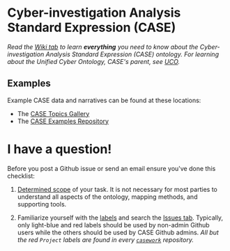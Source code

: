 # Cyber-investigation Analysis Standard Expression (CASE)

_Read the [Wiki tab](https://github.com/casework/CASE/wiki) to learn **everything** you need to know about the Cyber-investigation Analysis Standard Expression (CASE) ontology._
_For learning about the Unified Cyber Ontology, CASE's parent, see [UCO](https://github.com/ucoProject/UCO)._


## Examples

Example CASE data and narratives can be found at these locations:

* The [CASE Topics Gallery](https://caseontology.org/ontology/gallery.html)
* The [CASE Examples Repository](https://github.com/casework/CASE-Examples)


# I have a question!

Before you post a Github issue or send an email ensure you've done this checklist:

1. [Determined scope](https://caseontology.org/ontology/start.html#scope) of your task. It is not necessary for most parties to understand all aspects of the ontology, mapping methods, and supporting tools.

2. Familiarize yourself with the [labels](https://github.com/casework/CASE/labels) and search the [Issues tab](https://github.com/casework/CASE/issues). Typically, only light-blue and red labels should be used by non-admin Github users while the others should be used by CASE Github admins.
*All but the red `Project` labels are found in every [`casework`](https://github.com/casework) repository.*
